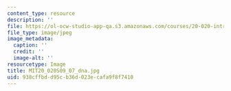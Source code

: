 ```yaml
---
content_type: resource
description: ''
file: https://ol-ocw-studio-app-qa.s3.amazonaws.com/courses/20-020-introduction-to-biological-engineering-design-spring-2009/938cffbdd95cb36d023ecafa9f8f7410_MIT20_020S09_07_dna.jpg
file_type: image/jpeg
image_metadata:
  caption: ''
  credit: ''
  image-alt: ''
resourcetype: Image
title: MIT20_020S09_07_dna.jpg
uid: 938cffbd-d95c-b36d-023e-cafa9f8f7410
---
```

